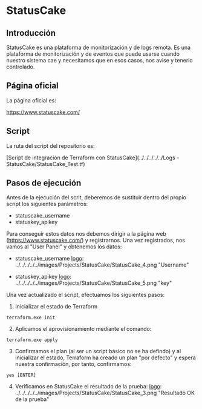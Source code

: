 # StatusCake

## Introducción

StatusCake es una plataforma de monitorización y de logs remota. Es una plataforma de monitorización y de eventos que puede usarse cuando nuestro sistema cae y necesitamos que en esos casos, nos avise y tenerlo controlado.

## Página oficial

La página oficial es:

https://www.statuscake.com/

## Script

La ruta del script del repositorio es:

[Script de integración  de Terraform con StatusCake](../../../../../Logs - StatusCake/StatusCake_Test.tf)

## Pasos de ejecución

Antes de la ejecución del scrit, deberemos de sustituir dentro del propio script los siguientes parámetros:

* statuscake_username
* statuskey_apikey

Para conseguir estos datos nos debemos dirigir a la página web (https://www.statuscake.com/) y registrarnos.
Una vez registrados, nos vamos al "User Panel" y obtenemos los datos:

* statuscake_username
[logo]: ../../../../../images/Projects/StatusCake/StatusCake_4.png "Username"

* statuskey_apikey
[logo]: ../../../../../images/Projects/StatusCake/StatusCake_5.png "key"

Una vez actualizado el script, efectuamos los siguientes pasos:

1. Inicializar el estado de Terraform

```
terraform.exe init
```
[logo]: ../../../../../images/Projects/StatusCake/StatusCake_0.png "Inicialización de estado"

2. Aplicamos el aprovisionamiento mediante el comando:
```
terraform.exe apply
```
[logo]: ../../../../../images/Projects/StatusCake/StatusCake_1.png "Inicio de provisionamiento"

3. Confirmamos el plan (al ser un script básico no se ha defindo) y al inicializar el estado, Terraform ha creado un plan "por defecto" y espera nuestra confirmación, por tanto, confirmamos:
```
yes [ENTER]
```
[logo]: ../../../../../images/Projects/StatusCake/StatusCake_2.png "Finalización del provisionamiento sin errores"

4. Verificamos en StatusCake el resultado de la prueba:
[logo]: ../../../../../images/Projects/StatusCake/StatusCake_3.png "Resultado OK de la prueba"





